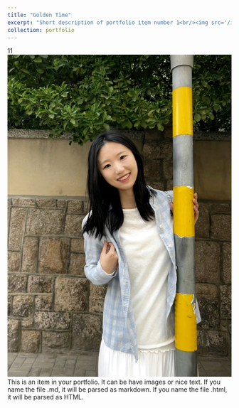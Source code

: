 ```yaml
---
title: "Golden Time"
excerpt: "Short description of portfolio item number 1<br/><img src='/images/500x300.png'>"
collection: portfolio
---
```

11
<img src="/images/Portfolio2.png" alt="">
This is an item in your portfolio. It can be have images or nice text. If you name the file .md, it will be parsed as markdown. If you name the file .html, it will be parsed as HTML. 
